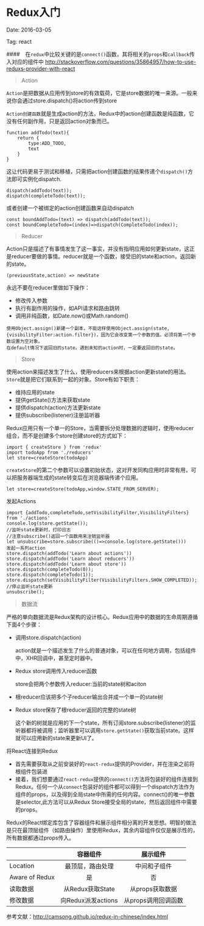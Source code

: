 # Redux入门

Date: 2016-03-05

Tag: react

####　在`redux`中比较关键的是`connect()`函数，其将相关的`props`和`callback`传入对应的组件中 
       http://stackoverflow.com/questions/35864957/how-to-use-reduxs-provider-with-react


> Action

`Action`是把数据从应用传到store的有效载荷，它是store数据的唯一来源。一般来说你会通过store.dispatch()将action传到store

`Action创建函数`就是生成action的方法，Redux中的action创建函数是纯函数，它没有任何副作用，只是返回action对象而已。
```
function addTodo(text){
	return {
    	type:ADD_TODO,
        text
    }
}
```
这让代码更易于测试和移植，只需把action创建函数的结果传递个`dispatch()`方法即可实例化dispatch.
```
dispatch(addTodo(text));
dispatch(completeTodo(text));
```
或者创建一个被绑定的action创建函数来自动dispatch
```
const boundAddTodo=(text) => dispatch(addTodo(text));
const boundCompleteTodo=(index)=>dispatch(CompleteTodo(index));
```

> Reducer


Action只是描述了有事情发生了这一事实，并没有指明应用如何更新state，这正是reducer要做的事情。reducer就是一个函数，接受旧的state和action，返回新的state。
```
(previousState,action) => newState
```
永远不要在reducer里做如下操作：

 * 修改传入参数
 *  执行有副作用的操作，如API请求和路由跳转
 *  调用非纯函数，如Date.now()或Math.random()
 
 ```
 使用Object.assign()新建一个副本，不能这样使用Object.assign(state,{visibilityFilter:action.filter})，因为它会改变第一个参数的值。必须将第一个参数设置为空对象。
 在default情况下返回旧的state。遇到未知的action时，一定要返回旧的state。
 ```
 
 > Store
 
 使用action来描述发生了什么，使用reducers来根据action更新state的用法。`Store`就是把它们联系到一起的对象。Store有如下职责：
 * 维持应用的state
 * 提供getState()方法来获取state
 * 提供dispatch(action)方法更新state
 * 提供subscribe(listener)注册监听器

Redux应用只有一个单一的Store，当需要拆分处理数据的逻辑时，使用reducer组合，而不是创建多个store创建store的方式如下：
```
import { createStore } from 'redux'
import todoApp from './reducers'
let store=createStore(todoApp)
```
`createStore`的第二个参数可以设置初始状态，这对开发同构应用时非常有用，可以把服务器端生成的state转变后在浏览器端传递个应用。
```
let store=createStore(todoApp,window.STATE_FROM_SERVER);
```
发起Actions
```
import {addTodo,completeTodo,setVisibilityFilter,VisibilityFilters} from './actions'
console.log(store.getState());
//监听state更新时，打印日志
//注意subscribe()返回一个函数用来注销监听器
let unsubscribe=store.subscribe(()=>console.log(store.getState()))
发起一系列action
store.dispatch(addTodo('Learn about actions'))
store.dispatch(addTodo('Learn about reducers'))
store.dispatch(addTodo('Learn about store'))
store.dispatch(completeTodo(0));
store.dispatch(completeTodo(1));
store.dispatch(setVisibilityFilter(VisibilityFilters.SHOW_COMPLETED));
//停止监听state更新
unsubscribe();
```
> 数据流

严格的单向数据流是Redux架构的设计核心。Redux应用中的数据的生命周期遵循下面4个步骤：
* 调用store.dispatch(action) 
    
	action就是一个描述发生了什么的普通对象，可以在任何地方调用，包括组件中，XHR回调中，甚至定时器中。
  
 * Redux store调用传入reducer函数
 
     store会把两个参数传入reducer:当前的state树和aciton
     
 * 根reducer应该把多个子reducer输出合并成一个单一的state树
 * Redux store保存了根reducer返回的完整的state树

	这个新的树就是应用的下一个state，所有订阅store.subscribe(listener)的监听器都将被调用；监听器里可以调用`store.getState()`获取当前state。这样就可以应用新的state来更新UI了。
    
    
 将React连接到Redux
 * 首先需要获取从之前安装好的`react-redux`提供的Provider，并在渲染之前将根组件包装进<Provider>
 * 接着，我们想要通过`react-redux`提供的`connect()`方法将包装好的组件连接到Redux。任何一个从`connect`包装好的组件都可以得到一个dispatch方法作为组件的props，以及得到全局state中所需的任何内容。connect()的唯一参数是selector,此方法可以从Redux Store接受全局的state，然后返回组件中需要的props。

Redux的React绑定库包含了容器组件和展示组件相分离的开发思想。明智的做法是只在最顶层组件（如路由操作）里使用Redux，其余内容组件仅仅是展示性的，所有数据都通过props传入。

|         | 容器组件         | 展示组件  |
| ------------- |:-------------:| :-----:|
|Location|最顶层，路由处理|中间和子组件
|Aware of Redux|是|否
|读取数据|从Redux获取State|从props获取数据
|修改数据|向Redux派发actions|从props调用回调函数

参考文献：http://camsong.github.io/redux-in-chinese/index.html
